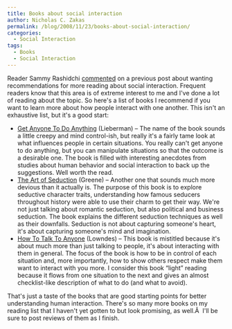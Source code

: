 ```yaml
---
title: Books about social interaction
author: Nicholas C. Zakas
permalink: /blog/2008/11/23/books-about-social-interaction/
categories:
  - Social Interaction
tags:
  - Books
  - Social Interaction
---
```

Reader Sammy Rashidchi [commented][1] on a previous post about wanting recommendations for more reading about social interaction. Frequent readers know that this area is of extreme interest to me and I've done a lot of reading about the topic. So here's a list of books I recommend if you want to learn more about how people interact with one another. This isn't an exhaustive list, but it's a good start:

  * [Get Anyone To Do Anything][2] (Lieberman) &#8211; The name of the book sounds a little creepy and mind control-ish, but really it's a fairly tame look at what influences people in certain situations. You really can't get anyone to do anything, but you can manipulate situations so that the outcome is a desirable one. The book is filled with interesting anecdotes from studies about human behavior and social interaction to back up the suggestions. Well worth the read.
  * [The Art of Seduction][3] (Greene) &#8211; Another one that sounds much more devious than it actually is. The purpose of this book is to explore seductive character traits, understanding how famous seducers throughout history were able to use their charm to get their way. We're not just talking about romantic seduction, but also political and business seduction. The book explains the different seduction techniques as well as their downfalls. Seduction is not about capturing someone's heart, it's about capturing someone's mind and imagination.
  * [How To Talk To Anyone][4] (Lowndes) &#8211; This book is mistitled because it's about much more than just talking to people, it's about interacting with them in general. The focus of the book is how to be in control of each situation and, more importantly, how to show others respect make them want to interact with you more. I consider this book &#8220;light&#8221; reading because it flows from one situation to the next and gives an almost checklist-like description of what to do (and what to avoid).

That's just a taste of the books that are good starting points for better understanding human interaction. There's so many more books on my reading list that I haven't yet gotten to but look promising, as well.Â  I'll be sure to post reviews of them as I finish.

 [1]: https://humanwhocodes.com/blog/2008/10/28/why-software-engineers-fail/#comment-1862
 [2]: http://www.amazon.com/gp/product/0312270178?ie=UTF8&tag=nczonline-20&link_code=as3&camp=211189&creative=373489&creativeASIN=0312270178
 [3]: http://www.amazon.com/gp/product/0142001198?ie=UTF8&tag=nczonline-20&link_code=as3&camp=211189&creative=373489&creativeASIN=0142001198
 [4]: http://www.amazon.com/gp/product/007141858X?ie=UTF8&tag=nczonline-20&link_code=as3&camp=211189&creative=373489&creativeASIN=007141858X
